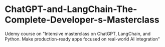 # ChatGPT-and-LangChain-The-Complete-Developer-s-Masterclass
Udemy course on "Intensive masterclass on ChatGPT, LangChain, and Python. Make production-ready apps focused on real-world AI integration"
